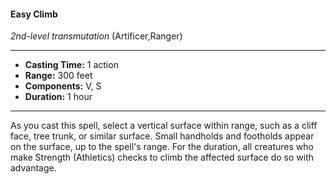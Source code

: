 #### Easy Climb
*2nd-level transmutation* (Artificer,Ranger)
___
- **Casting Time:** 1 action
- **Range:** 300 feet
- **Components:** V, S
- **Duration:** 1 hour
---
As you cast this spell, select a vertical surface within
range, such as a cliff face, tree trunk, or similar
surface. Small handholds and footholds appear on
the surface, up to the spell's range. For the duration,
all creatures who make Strength (Athletics) checks
to climb the affected surface do so with advantage.
